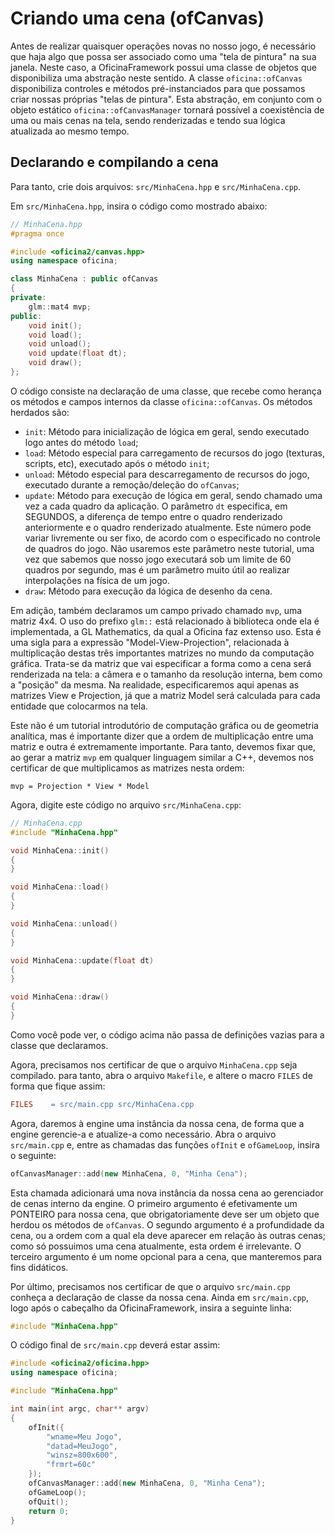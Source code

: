 # Criando uma cena (ofCanvas)
Antes de realizar quaisquer operações novas no nosso jogo, é necessário que haja algo que possa ser associado como uma "tela de pintura" na sua janela. Neste caso, a OficinaFramework possui uma classe de objetos que disponibiliza uma abstração neste sentido.
A classe `oficina::ofCanvas` disponibiliza controles e métodos pré-instanciados para que possamos criar nossas próprias "telas de pintura". Esta abstração, em conjunto com o objeto estático `oficina::ofCanvasManager` tornará possível a coexistência de uma ou mais cenas na tela, sendo renderizadas e tendo sua lógica atualizada ao mesmo tempo.

## Declarando e compilando a cena

Para tanto, crie dois arquivos: `src/MinhaCena.hpp` e `src/MinhaCena.cpp`.

Em `src/MinhaCena.hpp`, insira o código como mostrado abaixo:

```cpp
// MinhaCena.hpp
#pragma once

#include <oficina2/canvas.hpp>
using namespace oficina;

class MinhaCena : public ofCanvas
{
private:
    glm::mat4 mvp;
public:
    void init();
    void load();
    void unload();
    void update(float dt);
    void draw();
};
```

O código consiste na declaração de uma classe, que recebe como herança os métodos e campos internos da classe `oficina::ofCanvas`. Os métodos herdados são:

- `init`: Método para inicialização de lógica em geral, sendo executado logo antes do método `load`;
- `load`: Método especial para carregamento de recursos do jogo (texturas, scripts, etc), executado após o método `init`;
- `unload`: Método especial para descarregamento de recursos do jogo, executado durante a remoção/deleção do `ofCanvas`;
- `update`: Método para execução de lógica em geral, sendo chamado uma vez a cada quadro da aplicação. O parâmetro `dt` especifica, em SEGUNDOS, a diferença de tempo entre o quadro renderizado anteriormente e o quadro renderizado atualmente. Este número pode variar livremente ou ser fixo, de acordo com o especificado no controle de quadros do jogo. Não usaremos este parâmetro neste tutorial, uma vez que sabemos que nosso jogo executará sob um limite de 60 quadros por segundo, mas é um parâmetro muito útil ao realizar interpolações na física de um jogo.
- `draw`: Método para execução da lógica de desenho da cena.

Em adição, também declaramos um campo privado chamado `mvp`, uma matriz 4x4. O uso do prefixo `glm::` está relacionado à biblioteca onde ela é implementada, a GL Mathematics, da qual a Oficina faz extenso uso. Esta é uma sigla para a expressão "Model-View-Projection", relacionada à multiplicação destas três importantes matrizes no mundo da computação gráfica. Trata-se da matriz que vai especificar a forma como a cena será renderizada na tela: a câmera e o tamanho da resolução interna, bem como a "posição" da mesma. Na realidade, especificaremos aqui apenas as matrizes View e Projection, já que a matriz Model será calculada para cada entidade que colocarmos na tela.

Este não é um tutorial introdutório de computação gráfica ou de geometria analítica, mas é importante dizer que a ordem de multiplicação entre uma matriz e outra é extremamente importante. Para tanto, devemos fixar que, ao gerar a matriz `mvp` em qualquer linguagem similar a C++, devemos nos certificar de que multiplicamos as matrizes nesta ordem:

```
mvp = Projection * View * Model
```

Agora, digite este código no arquivo `src/MinhaCena.cpp`:

```cpp
// MinhaCena.cpp
#include "MinhaCena.hpp"

void MinhaCena::init()
{
}

void MinhaCena::load()
{
}

void MinhaCena::unload()
{
}

void MinhaCena::update(float dt)
{
}

void MinhaCena::draw()
{
}
```

Como você pode ver, o código acima não passa de definições vazias para a classe que declaramos.

Agora, precisamos nos certificar de que o arquivo `MinhaCena.cpp` seja compilado. para tanto, abra o arquivo `Makefile`, e altere o macro `FILES` de forma que fique assim:

```Makefile
FILES    = src/main.cpp src/MinhaCena.cpp
```

Agora, daremos à engine uma instância da nossa cena, de forma que a engine gerencie-a e atualize-a como necessário.
Abra o arquivo `src/main.cpp` e, entre as chamadas das funções `ofInit` e `ofGameLoop`, insira o seguinte:

```cpp
ofCanvasManager::add(new MinhaCena, 0, "Minha Cena");
```

Esta chamada adicionará uma nova instância da nossa cena ao gerenciador de cenas interno da engine.
O primeiro argumento é efetivamente um PONTEIRO para nossa cena, que obrigatoriamente deve ser um objeto que herdou os métodos de `ofCanvas`. O segundo argumento é a profundidade da cena, ou a ordem com a qual ela deve aparecer em relação às outras cenas; como só possuimos uma cena atualmente, esta ordem é irrelevante. O terceiro argumento é um nome opcional para a cena, que manteremos para fins didáticos.


Por último, precisamos nos certificar de que o arquivo `src/main.cpp` conheça a declaração de classe da nossa cena. Ainda em `src/main.cpp`, logo após o cabeçalho da OficinaFramework, insira a seguinte linha:

```cpp
#include "MinhaCena.hpp"
```

O código final de `src/main.cpp` deverá estar assim:

```cpp
#include <oficina2/oficina.hpp>
using namespace oficina;

#include "MinhaCena.hpp"

int main(int argc, char** argv)
{
    ofInit({
        "wname=Meu Jogo",
        "datad=MeuJogo",
        "winsz=800x600",
        "frmrt=60c"
    });
    ofCanvasManager::add(new MinhaCena, 0, "Minha Cena");
    ofGameLoop();
    ofQuit();
    return 0;
}
```
